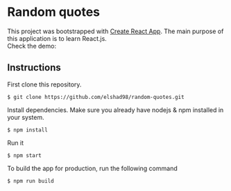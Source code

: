 # Random quotes

This project was bootstrapped with [Create React App](https://github.com/facebook/create-react-app).
The main purpose of this application is to learn React.js.  
Check the demo: 

## Instructions

First clone this repository.    
```
$ git clone https://github.com/elshad98/random-quotes.git
```  
Install dependencies. Make sure you already have nodejs & npm installed in your system.  
```
$ npm install
```  
Run it
```
$ npm start
```  
To build the app for production, run the following command  
```
$ npm run build
```  
